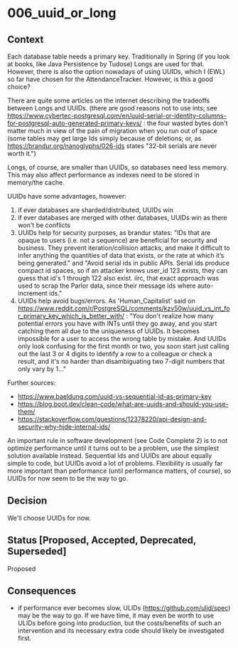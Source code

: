 # 006_uuid_or_long

## Context

Each database table needs a primary key. Traditionally in Spring (if you look at books, like Java Persistence by Tudose) Longs are used for that. However, there is also the option nowadays of using UUIDs, which I (EWL) so far have chosen for the AttendanceTracker. However, is this a good choice?

There are quite some articles on the internet describing the tradeoffs between Longs and UUIDs. (there are good reasons not to use ints; see https://www.cybertec-postgresql.com/en/uuid-serial-or-identity-columns-for-postgresql-auto-generated-primary-keys/ : the four wasted bytes don't matter much in view of the pain of migration when you run out of space (some tables may get large Ids simply because of deletions; or, as https://brandur.org/nanoglyphs/026-ids states "32-bit serials are never worth it.")

Longs, of course, are smaller than UUIDs, so databases need less memory. This may also affect performance as indexes need to be stored in memory/the cache.

UUIDs have some advantages, however:

1. if ever databases are sharded/distributed, UUIDs win
2. if ever databases are merged with other databases, UUIDs win as there won't be conflicts
3. UUIDs help for security purposes, as brandur states: "IDs that are opaque to users (i.e. not a sequence) are beneficial for security and business. They prevent iteration/collision attacks, and make it difficult to infer anything the quantities of data that exists, or the rate at which it’s being generated." and "Avoid serial ids in public APIs. Serial ids produce compact id spaces, so if an attacker knows user_id 123 exists, they can guess that id's 1 through 122 also exist. iirc, that exact approach was used to scrap the Parlor data, since their message ids where auto-increment ids."
4. UUIDs help avoid bugs/errors. As 'Human_Capitalist' said on https://www.reddit.com/r/PostgreSQL/comments/kzv50w/uuid_vs_int_for_primary_key_which_is_better_with/ : "You don't realize how many potential errors you have with INTs until they go away, and you start catching them all due to the uniqueness of UUIDs. It becomes impossible for a user to access the wrong table by mistake. And UUIDs only look confusing for the first month or two, you soon start just calling out the last 3 or 4 digits to identify a row to a colleague or check a result, and it's no harder than disambiguating two 7-digit numbers that only vary by 1..."

Further sources:

- https://www.baeldung.com/uuid-vs-sequential-id-as-primary-key
- https://blog.boot.dev/clean-code/what-are-uuids-and-should-you-use-them/
- https://stackoverflow.com/questions/12378220/api-design-and-security-why-hide-internal-ids/

An important rule in software development (see Code Complete 2) is to not optimize performance until it turns out to be a problem, use the simplest solution available instead. Sequential Ids and UUIDs are about equally simple to code, but UUIDs avoid a lot of problems. Flexibility is usually far more important than performance (until performance matters, of course), so UUIDs for now seem to be the way to go.

## Decision

We'll choose UUIDs for now.

## Status [Proposed, Accepted, Deprecated, Superseded]

Proposed

## Consequences

- if performance ever becomes slow, ULIDs (https://github.com/ulid/spec) may be the way to go. If we have time, it may even be worth to use ULIDs before going into production, but the costs/benefits of such an intervention and its necessary extra code should likely be investigated first.
